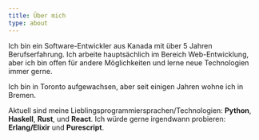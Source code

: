 ```yaml
---
title: Über mich
type: about
---
```


Ich bin ein Software-Entwickler aus Kanada mit über 5 Jahren Berufserfahrung. Ich arbeite hauptsächlich im Bereich Web-Entwicklung, aber ich bin offen für andere Möglichkeiten und lerne neue Technologien immer gerne.

Ich bin in Toronto aufgewachsen, aber seit einigen Jahren wohne ich in Bremen.

Aktuell sind meine Lieblingsprogrammiersprachen/Technologien: **Python**, **Haskell**, **Rust**, und **React**. Ich würde gerne irgendwann probieren: **Erlang/Elixir** und **Purescript**.

